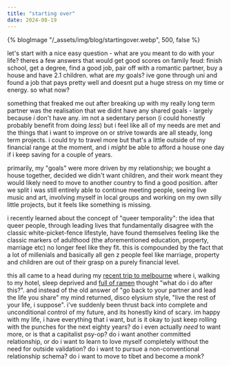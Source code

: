 ```yaml
---
title: "starting over"
date: 2024-08-19
---
```


{% blogImage "/_assets/img/blog/startingover.webp", 500, false %}

let's start with a nice easy question - what are you meant to do with your life? theres a few answers that would get good scores on family feud: finish school, get a degree, find a good job, pair off with a romantic partner, buy a house and have 2.1 children. what are _my_ goals? ive gone through uni and found a job that pays pretty well and doesnt put a huge stress on my time or energy. so what now? 

something that freaked me out after breaking up with my really long term partner was the realisation that we didnt have any shared goals - largely because _i_ don't have any. im not a sedentary person (i could honestly probably benefit from doing _less_) but i feel like all of my needs are met and the things that i want to improve on or strive towards are all steady, long term projects. i could try to travel more but that's a little outside of my financial range at the moment, and i _might_ be able to afford a house one day if i keep saving for a couple of years. 

primarily, my "goals" were more driven by my relationship; we bought a house together, decided we didn't want children, and their work meant they would likely need to move to another country to find a good position. after we split i was still entirely able to continue meeting people, seeing live music and art, involving myself in local groups and working on my own silly little projects, but it feels like something is missing.

i recently learned about the concept of "queer temporality": the idea that queer people, through leading lives that fundamentally disagree with the classic white-picket-fence lifestyle, have found themselves feeling like the classic markers of adulthood (the aforementioned education, property, marriage etc) no longer feel like they fit. this is compounded by the fact that a lot of millenials and basically all gen z people feel like marriage, property and children are out of their grasp on a purely financial level. 

this all came to a head during my [recent trip to melbourne](/blog/melbourne_nightmare_blog/) where i, walking to my hotel, sleep deprived and [full of ramen](/blog/melbourne_nightmare_blog/#shujinko-elizabeth) thought "what do i do after this?". and instead of the old answer of "go back to your partner and lead the life you share" my mind returned, disco elysium style, "live the rest of your life, i suppose". i've suddenly been thrust back into complete and unconditional control of my future, and its honestly kind of scary. im happy with my life, i have everything that i want, but is it okay to just keep rolling with the punches for the next eighty years? do i even actually _need_ to want more, or is that a capitalist psy-op? do i want another committed relationship, or do i want to learn to love myself completely without the need for outside validation? do i want to pursue a non-conventional relationship schema? do i want to move to tibet and become a monk?

